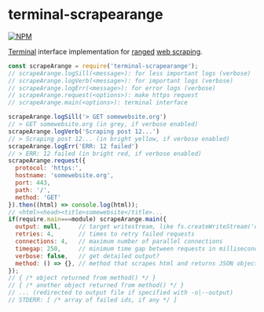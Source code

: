 # terminal-scrapearange

[![NPM](https://nodei.co/npm/terminal-scrapearange.png)](https://nodei.co/npm/terminal-scrapearange/)

[Terminal] interface implementation for [ranged] [web scraping].

```javascript
const scrapeArange = require('terminal-scrapearange');
// scrapeArange.logSill(<message>): for less important logs (verbose)
// scrapeArange.logVerb(<message>): for important logs (verbose)
// scrapeArange.logErr(<message>): for error logs (verbose)
// scrapeArange.request(<options>): make https request
// scrapeArange.main(<options>): terminal interface

scrapeArange.logSill('> GET somewebsite.org')
// > GET somewebsite.org (in grey, if verbose enabled)
scrapeArange.logVerb('Scraping post 12...')
// > Scraping post 12... (in bright yellow, if verbose enabled)
scrapeArange.logErr('ERR: 12 failed')
// > ERR: 12 failed (in bright red, if verbose enabled)
scrapeArange.request({
  protocol: 'https:',
  hostname: 'somewebsite.org',
  port: 443,
  path: '/',
  method: 'GET'
}).then((html) => console.log(html));
// <html><head><title>somewebsite</title>...
if(require.main===module) scrapeArange.main({
  output: null,     // target writestream, like fs.createWriteStream('output.txt')
  retries: 4,       // times to retry failed requests
  connections: 4,   // maximum number of parallel connections
  timegap: 250,     // minimum time gap between requests in milliseconds (doubles if a request fails)
  verbose: false,   // get detailed output?
  method: () => {}, // method that scrapes html and returns JSON object
});
// { /* object returned from method() */ }
// { /* another object returned from method() */ }
// ... (redirected to output file if specified with -o|--output)
// STDERR: [ /* array of failed ids, if any */ ]
```


[Terminal]: https://en.wikipedia.org/wiki/Terminal_emulator
[ranged]: https://docs.scipy.org/doc/numpy-1.13.0/reference/generated/numpy.arange.html
[web scraping]: https://en.wikipedia.org/wiki/Web_scraping

